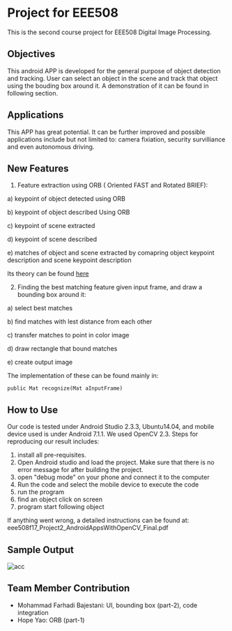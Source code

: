 # Project for EEE508 
This is the second course project for EEE508 Digital Image Processing. 

## Objectives
This  android APP is developed for the general purpose of object detection and tracking. User can select an object in the scene and track that object using the bouding box around it. A demonstration of it can be found in following section.


## Applications
This APP has great potential. It can be further improved and possible applications include but not limited to: camera fixiation, security survilliance and even autonomous driving. 


## New Features

1. Feature extraction using ORB ( Oriented FAST and Rotated BRIEF):

a) keypoint of object detected using ORB

b) keypoint of object described Using ORB

c) keypoint of scene extracted

d) keypoint of scene described

e) matches of object and scene extracted by comapring object keypoint description and scene keypoint description

Its theory can be found [here](http://www.willowgarage.com/sites/default/files/orb_final.pdf)

2. Finding the best matching feature given input frame, and draw a bounding box around it:

a) select best matches

b) find matches with lest distance from each other

c) transfer matches to point in color image

d) draw rectangle that bound matches

e) create output image

The implementation of these can be found mainly in:
```
public Mat recognize(Mat aInputFrame)
```

## How to Use
Our code is tested under Android Studio 2.3.3, Ubuntu14.04, and mobile device used is under Android 7.1.1. We used OpenCV 2.3.
Steps for reproducing our result includes:

1. install all pre-requisites.
2. Open Android studio and load the project. Make sure that there is no error message for after building the project.
3. open "debug mode" on your phone and connect it to the computer
4. Run the code and select the mobile device to execute the code
5. run the program
6. find an object click on screen
7. program start following object

If anything went wrong, a detailed instructions can be found at:
eee508f17_Project2_AndroidAppsWithOpenCV_Final.pdf

## Sample Output
![acc](../master/assets/sample_output.gif)

## Team Member Contribution
- Mohammad Farhadi Bajestani: UI, bounding box (part-2), code integration
- Hope Yao: ORB (part-1)



